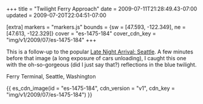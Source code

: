 +++
title = "Twilight Ferry Approach"
date = 2009-07-11T21:28:49.43-07:00
updated = 2009-07-20T22:04:51-07:00

[extra]
markers = "markers.js"
bounds = {sw = [47.593, -122.349], ne = [47.613, -122.329]}
cover = "es-1475-184"
cover_cdn_key = "img/v1/2009/07/es-1475-184"
+++

This is a follow-up to the popular [Late Night Arrival: Seattle](../07-11-late-night-arrival-seattle/). A few minutes before that image (a long exposure of cars unloading), I caught this one with the oh-so-gorgeous (did I just say that?) reflections in the blue twilight.

<!-- more -->

Ferry Terminal, Seattle, Washington

{{ es_cdn_image(id = "es-1475-184", cdn_version = "v1", cdn_key = "img/v1/2009/07/es-1475-184") }}
